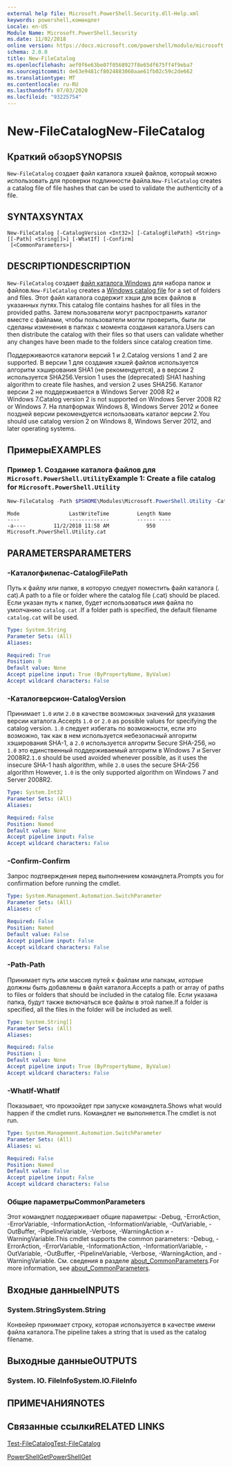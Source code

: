 ```yaml
---
external help file: Microsoft.PowerShell.Security.dll-Help.xml
keywords: powershell,командлет
Locale: en-US
Module Name: Microsoft.PowerShell.Security
ms.date: 11/02/2018
online version: https://docs.microsoft.com/powershell/module/microsoft.powershell.security/new-filecatalog?view=powershell-7&WT.mc_id=ps-gethelp
schema: 2.0.0
title: New-FileCatalog
ms.openlocfilehash: aef0f6e63be07f0568927f8e65df675ff4f9eba7
ms.sourcegitcommit: de63e9481cf8024883060aae61fb02c59c2de662
ms.translationtype: MT
ms.contentlocale: ru-RU
ms.lasthandoff: 07/03/2020
ms.locfileid: "93225754"
---
```

# <span data-ttu-id="9af0b-103">New-FileCatalog</span><span class="sxs-lookup"><span data-stu-id="9af0b-103">New-FileCatalog</span></span>

## <span data-ttu-id="9af0b-104">Краткий обзор</span><span class="sxs-lookup"><span data-stu-id="9af0b-104">SYNOPSIS</span></span>
<span data-ttu-id="9af0b-105">`New-FileCatalog` создает файл каталога хэшей файлов, который можно использовать для проверки подлинности файла.</span><span class="sxs-lookup"><span data-stu-id="9af0b-105">`New-FileCatalog` creates a catalog file of file hashes that can be used to validate the authenticity of a file.</span></span>

## <span data-ttu-id="9af0b-106">SYNTAX</span><span class="sxs-lookup"><span data-stu-id="9af0b-106">SYNTAX</span></span>

```
New-FileCatalog [-CatalogVersion <Int32>] [-CatalogFilePath] <String> [[-Path] <String[]>] [-WhatIf] [-Confirm]
 [<CommonParameters>]
```

## <span data-ttu-id="9af0b-107">DESCRIPTION</span><span class="sxs-lookup"><span data-stu-id="9af0b-107">DESCRIPTION</span></span>

<span data-ttu-id="9af0b-108">`New-FileCatalog` создает [файл каталога Windows](/windows-hardware/drivers/install/catalog-files) для набора папок и файлов.</span><span class="sxs-lookup"><span data-stu-id="9af0b-108">`New-FileCatalog` creates a [Windows catalog file](/windows-hardware/drivers/install/catalog-files) for a set of folders and files.</span></span>
<span data-ttu-id="9af0b-109">Этот файл каталога содержит хэши для всех файлов в указанных путях.</span><span class="sxs-lookup"><span data-stu-id="9af0b-109">This catalog file contains hashes for all files in the provided paths.</span></span>
<span data-ttu-id="9af0b-110">Затем пользователи могут распространить каталог вместе с файлами, чтобы пользователи могли проверить, были ли сделаны изменения в папках с момента создания каталога.</span><span class="sxs-lookup"><span data-stu-id="9af0b-110">Users can then distribute the catalog with their files so that users can validate whether any changes have been made to the folders since catalog creation time.</span></span>

<span data-ttu-id="9af0b-111">Поддерживаются каталоги версий 1 и 2.</span><span class="sxs-lookup"><span data-stu-id="9af0b-111">Catalog versions 1 and 2 are supported.</span></span> <span data-ttu-id="9af0b-112">В версии 1 для создания хэшей файлов используется алгоритм хэширования SHA1 (не рекомендуется), а в версии 2 используется SHA256.</span><span class="sxs-lookup"><span data-stu-id="9af0b-112">Version 1 uses the (deprecated) SHA1 hashing algorithm to create file hashes, and version 2 uses SHA256.</span></span>
<span data-ttu-id="9af0b-113">Каталог версии 2 не поддерживается в Windows Server 2008 R2 и Windows 7.</span><span class="sxs-lookup"><span data-stu-id="9af0b-113">Catalog version 2 is not supported on Windows Server 2008 R2 or Windows 7.</span></span>
<span data-ttu-id="9af0b-114">На платформах Windows 8, Windows Server 2012 и более поздней версии рекомендуется использовать каталог версии 2.</span><span class="sxs-lookup"><span data-stu-id="9af0b-114">You should use catalog version 2 on Windows 8, Windows Server 2012, and later operating systems.</span></span>

## <span data-ttu-id="9af0b-115">Примеры</span><span class="sxs-lookup"><span data-stu-id="9af0b-115">EXAMPLES</span></span>

### <span data-ttu-id="9af0b-116">Пример 1. Создание каталога файлов для `Microsoft.PowerShell.Utility`</span><span class="sxs-lookup"><span data-stu-id="9af0b-116">Example 1: Create a file catalog for `Microsoft.PowerShell.Utility`</span></span>

```powershell
New-FileCatalog -Path $PSHOME\Modules\Microsoft.PowerShell.Utility -CatalogFilePath \temp\Microsoft.PowerShell.Utility.cat -CatalogVersion 2.0
```

```Output
Mode                LastWriteTime         Length Name
----                -------------         ------ ----
-a----         11/2/2018 11:58 AM            950 Microsoft.PowerShell.Utility.cat
```

## <span data-ttu-id="9af0b-117">PARAMETERS</span><span class="sxs-lookup"><span data-stu-id="9af0b-117">PARAMETERS</span></span>

### <span data-ttu-id="9af0b-118">-Каталогфилепас</span><span class="sxs-lookup"><span data-stu-id="9af0b-118">-CatalogFilePath</span></span>

<span data-ttu-id="9af0b-119">Путь к файлу или папке, в которую следует поместить файл каталога (. cat).</span><span class="sxs-lookup"><span data-stu-id="9af0b-119">A path to a file or folder where the catalog file (.cat) should be placed.</span></span>
<span data-ttu-id="9af0b-120">Если указан путь к папке, будет использоваться имя файла по умолчанию `catalog.cat` .</span><span class="sxs-lookup"><span data-stu-id="9af0b-120">If a folder path is specified, the default filename `catalog.cat` will be used.</span></span>

```yaml
Type: System.String
Parameter Sets: (All)
Aliases:

Required: True
Position: 0
Default value: None
Accept pipeline input: True (ByPropertyName, ByValue)
Accept wildcard characters: False
```

### <span data-ttu-id="9af0b-121">-Каталогверсион</span><span class="sxs-lookup"><span data-stu-id="9af0b-121">-CatalogVersion</span></span>

<span data-ttu-id="9af0b-122">Принимает `1.0` или `2.0` в качестве возможных значений для указания версии каталога.</span><span class="sxs-lookup"><span data-stu-id="9af0b-122">Accepts `1.0` or `2.0` as possible values for specifying the catalog version.</span></span>
<span data-ttu-id="9af0b-123">`1.0` следует избегать по возможности, если это возможно, так как в нем используется небезопасный алгоритм хэширования SHA-1, а `2.0` используется алгоритм Secure SHA-256, но `1.0` это единственный поддерживаемый алгоритм в Windows 7 и Server 2008R2.</span><span class="sxs-lookup"><span data-stu-id="9af0b-123">`1.0` should be used avoided whenever possible, as it uses the insecure SHA-1 hash algorithm, while `2.0` uses the secure SHA-256 algorithm However, `1.0` is the only supported algorithm on Windows 7 and Server 2008R2.</span></span>

```yaml
Type: System.Int32
Parameter Sets: (All)
Aliases:

Required: False
Position: Named
Default value: None
Accept pipeline input: False
Accept wildcard characters: False
```

### <span data-ttu-id="9af0b-124">-Confirm</span><span class="sxs-lookup"><span data-stu-id="9af0b-124">-Confirm</span></span>

<span data-ttu-id="9af0b-125">Запрос подтверждения перед выполнением командлета.</span><span class="sxs-lookup"><span data-stu-id="9af0b-125">Prompts you for confirmation before running the cmdlet.</span></span>

```yaml
Type: System.Management.Automation.SwitchParameter
Parameter Sets: (All)
Aliases: cf

Required: False
Position: Named
Default value: False
Accept pipeline input: False
Accept wildcard characters: False
```

### <span data-ttu-id="9af0b-126">-Path</span><span class="sxs-lookup"><span data-stu-id="9af0b-126">-Path</span></span>

<span data-ttu-id="9af0b-127">Принимает путь или массив путей к файлам или папкам, которые должны быть добавлены в файл каталога.</span><span class="sxs-lookup"><span data-stu-id="9af0b-127">Accepts a path or array of paths to files or folders that should be included in the catalog file.</span></span>
<span data-ttu-id="9af0b-128">Если указана папка, будут также включаться все файлы в этой папке.</span><span class="sxs-lookup"><span data-stu-id="9af0b-128">If a folder is specified, all the files in the folder will be included as well.</span></span>

```yaml
Type: System.String[]
Parameter Sets: (All)
Aliases:

Required: False
Position: 1
Default value: None
Accept pipeline input: True (ByPropertyName, ByValue)
Accept wildcard characters: False
```

### <span data-ttu-id="9af0b-129">-WhatIf</span><span class="sxs-lookup"><span data-stu-id="9af0b-129">-WhatIf</span></span>

<span data-ttu-id="9af0b-130">Показывает, что произойдет при запуске командлета.</span><span class="sxs-lookup"><span data-stu-id="9af0b-130">Shows what would happen if the cmdlet runs.</span></span>
<span data-ttu-id="9af0b-131">Командлет не выполняется.</span><span class="sxs-lookup"><span data-stu-id="9af0b-131">The cmdlet is not run.</span></span>

```yaml
Type: System.Management.Automation.SwitchParameter
Parameter Sets: (All)
Aliases: wi

Required: False
Position: Named
Default value: False
Accept pipeline input: False
Accept wildcard characters: False
```

### <span data-ttu-id="9af0b-132">Общие параметры</span><span class="sxs-lookup"><span data-stu-id="9af0b-132">CommonParameters</span></span>

<span data-ttu-id="9af0b-133">Этот командлет поддерживает общие параметры: -Debug, -ErrorAction, -ErrorVariable, -InformationAction, -InformationVariable, -OutVariable, -OutBuffer, -PipelineVariable, -Verbose, -WarningAction и -WarningVariable.</span><span class="sxs-lookup"><span data-stu-id="9af0b-133">This cmdlet supports the common parameters: -Debug, -ErrorAction, -ErrorVariable, -InformationAction, -InformationVariable, -OutVariable, -OutBuffer, -PipelineVariable, -Verbose, -WarningAction, and -WarningVariable.</span></span> <span data-ttu-id="9af0b-134">См. сведения в разделе [about_CommonParameters](https://go.microsoft.com/fwlink/?LinkID=113216).</span><span class="sxs-lookup"><span data-stu-id="9af0b-134">For more information, see [about_CommonParameters](https://go.microsoft.com/fwlink/?LinkID=113216).</span></span>

## <span data-ttu-id="9af0b-135">Входные данные</span><span class="sxs-lookup"><span data-stu-id="9af0b-135">INPUTS</span></span>

### <span data-ttu-id="9af0b-136">System.String</span><span class="sxs-lookup"><span data-stu-id="9af0b-136">System.String</span></span>

<span data-ttu-id="9af0b-137">Конвейер принимает строку, которая используется в качестве имени файла каталога.</span><span class="sxs-lookup"><span data-stu-id="9af0b-137">The pipeline takes a string that is used as the catalog filename.</span></span>

## <span data-ttu-id="9af0b-138">Выходные данные</span><span class="sxs-lookup"><span data-stu-id="9af0b-138">OUTPUTS</span></span>

### <span data-ttu-id="9af0b-139">System. IO. FileInfo</span><span class="sxs-lookup"><span data-stu-id="9af0b-139">System.IO.FileInfo</span></span>

## <span data-ttu-id="9af0b-140">ПРИМЕЧАНИЯ</span><span class="sxs-lookup"><span data-stu-id="9af0b-140">NOTES</span></span>

## <span data-ttu-id="9af0b-141">Связанные ссылки</span><span class="sxs-lookup"><span data-stu-id="9af0b-141">RELATED LINKS</span></span>

[<span data-ttu-id="9af0b-142">Test-FileCatalog</span><span class="sxs-lookup"><span data-stu-id="9af0b-142">Test-FileCatalog</span></span>](Test-FileCatalog.md)

[<span data-ttu-id="9af0b-143">PowerShellGet</span><span class="sxs-lookup"><span data-stu-id="9af0b-143">PowerShellGet</span></span>](/powerShell/module/powershellget)
